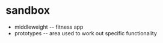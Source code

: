 sandbox
======
- middleweight            -- fitness app
- prototypes              -- area used to work out specific functionality
